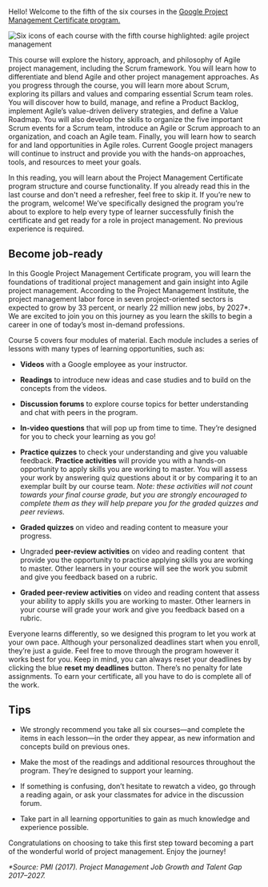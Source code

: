 Hello! Welcome to the fifth of the six courses in the [Google Project Management Certificate program.](https://www.coursera.org/professional-certificates/google-project-management "Hyperlink to the Google Project Management Certificate page")

![Six icons of each course with the fifth course highlighted: agile project management](https://d3c33hcgiwev3.cloudfront.net/imageAssetProxy.v1/Ht-u47vDQSKfruO7w-Eikg_731027be24a0448aae71c70add39170d_course6overview_icons_5-1-.png?expiry=1703808000000&hmac=znk8DqaZ8cwfi95CZQGk43sfuYiW4x2AoeCJNKfdYsY)

This course will explore the history, approach, and philosophy of Agile project management, including the Scrum framework. You will learn how to differentiate and blend Agile and other project management approaches. As you progress through the course, you will learn more about Scrum, exploring its pillars and values and comparing essential Scrum team roles. You will discover how to build, manage, and refine a Product Backlog, implement Agile’s value-driven delivery strategies, and define a Value Roadmap. You will also develop the skills to organize the five important Scrum events for a Scrum team, introduce an Agile or Scrum approach to an organization, and coach an Agile team. Finally, you will learn how to search for and land opportunities in Agile roles. Current Google project managers will continue to instruct and provide you with the hands-on approaches, tools, and resources to meet your goals.

In this reading, you will learn about the Project Management Certificate program structure and course functionality. If you already read this in the last course and don't need a refresher, feel free to skip it. If you’re new to the program, welcome! We’ve specifically designed the program you’re about to explore to help every type of learner successfully finish the certificate and get ready for a role in project management. No previous experience is required.

## **Become job-ready**

In this Google Project Management Certificate program, you will learn the foundations of traditional project management and gain insight into Agile project management. According to the Project Management Institute, the project management labor force in seven project-oriented sectors is expected to grow by 33 percent, or nearly 22 million new jobs, by 2027*. We are excited to join you on this journey as you learn the skills to begin a career in one of today’s most in-demand professions.

Course 5 covers four modules of material. Each module includes a series of lessons with many types of learning opportunities, such as:

- **Videos** with a Google employee as your instructor. 
    
- **Readings** to introduce new ideas and case studies and to build on the concepts from the videos. 
    
- **Discussion forums** to explore course topics for better understanding and chat with peers in the program. 
    
- **In-video questions** that will pop up from time to time. They’re designed for you to check your learning as you go! 
    
- **Practice quizzes** to check your understanding and give you valuable feedback. **Practice activities** will provide you with a hands-on opportunity to apply skills you are working to master. You will assess your work by answering quiz questions about it or by comparing it to an exemplar built by our course team. _Note: these activities will not count towards your final course grade, but you are strongly encouraged to complete them as they will help prepare you for the graded quizzes and peer reviews._
    
- **Graded quizzes** on video and reading content to measure your progress. 
    
- Ungraded **peer-review activities** on video and reading content  that provide you the opportunity to practice applying skills you are working to master. Other learners in your course will see the work you submit and give you feedback based on a rubric. 
    
- **Graded peer-review activities** on video and reading content that assess your ability to apply skills you are working to master. Other learners in your course will grade your work and give you feedback based on a rubric.
    

Everyone learns differently, so we designed this program to let you work at your own pace. Although your personalized deadlines start when you enroll, they’re just a guide. Feel free to move through the program however it works best for you. Keep in mind, you can always reset your deadlines by clicking the blue **reset my deadlines** button. There’s no penalty for late assignments. To earn your certificate, all you have to do is complete all of the work.

## **Tips**

- We strongly recommend you take all six courses—and complete the items in each lesson—in the order they appear, as new information and concepts build on previous ones. 
    
- Make the most of the readings and additional resources throughout the program. They’re designed to support your learning. 
    
- If something is confusing, don’t hesitate to rewatch a video, go through a reading again, or ask your classmates for advice in the discussion forum. 
    
- Take part in all learning opportunities to gain as much knowledge and experience possible. 
    

Congratulations on choosing to take this first step toward becoming a part of the wonderful world of project management. Enjoy the journey!

_*Source: PMI (2017). Project Management Job Growth and Talent Gap 2017–2027._